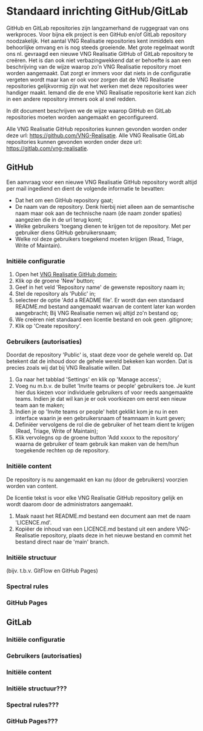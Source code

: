 # Standaard inrichting GitHub/GitLab

GitHub en GitLab repositories zijn langzamerhand de ruggegraat van ons werkproces. Voor bijna elk project is een GitHub en/of GitLab repository noodzakelijk.
Het aantal VNG Realisatie repositories kent inmiddels een behoorlijke omvang en is nog steeds groeiende. Met grote regelmaat wordt ons nl. gevraagd een nieuwe 
VNG Realisatie GitHub of GitLab repository te creëren. Het is dan ook niet verbazingwekkend dat er behoefte is aan een beschrijving van de wijze waarop zo'n 
VNG Realisatie repository moet worden aangemaakt. Dat zorgt er immers voor dat niets in de configuratie vergeten wordt maar kan er ook voor zorgen dat de 
VNG Realisatie repositories gelijkvormig zijn wat het  werken met deze repositories weer handiger maakt. Iemand die de ene VNG Realisatie repositorie kent kan 
zich in een andere repository immers ook al snel redden.

In dit document beschrijven we de wijze waarop GitHub en GitLab repositories moeten worden aangemaakt en geconfigureerd.

Alle VNG Realisatie GitHub repositories kunnen gevonden worden onder deze url: https://github.com/VNG-Realisatie.
Alle VNG Realisatie GitLab repositories kunnen gevonden worden onder deze url: https://gitlab.com/vng-realisatie.

## GitHub

Een aanvraag voor een nieuwe VNG Realisatie GitHub repository wordt altijd per mail ingediend en dient de volgende informatie te bevatten:
* Dat het om een GitHub repository gaat;
* De naam van de repository.
Denk hierbij niet alleen aan de semantische naam maar ook aan de technische naam (de naam zonder spaties) aangezien die in de url terug komt;
* Welke gebruikers 'toegang dienen te krijgen tot de repository.
Met per gebruiker diens GitHub gebruikersnaam;
* Welke rol deze gebruikers toegekend moeten krijgen (Read, Triage, Write of Maintain).

### Initiële configuratie

1. Open het [VNG Realisatie GitHub domein](https://github.com/VNG-Realisatie);
2. Klik op de groene 'New' button;
3. Geef in het veld 'Repository name' de gewenste repository naam in;
4. Stel de repository als 'Public' in;
5. selecteer de optie 'Add a README file'. Er wordt dan een standaard README.md bestand aangemaakt waarvan de content later kan worden aangebracht;
Bij VNG Realisatie nemen wij altijd zo'n bestand op;
6. We creëren niet standaard een licentie bestand en ook geen .gitignore;
7. Klik op 'Create repository'.

### Gebruikers (autorisaties)

Doordat de repository 'Public' is, staat deze voor de gehele wereld op. Dat betekent dat de inhoud door de gehele wereld bekeken kan worden. Dat is 
precies zoals wij dat bij VNG Realisatie willen. Dat 

1. Ga naar het tabblad 'Settings' en klik op 'Manage access';
2. Voeg nu m.b.v. de bullet 'Invite teams or people' gebruikers toe. Je kunt hier dus kiezen voor individuele gebruikers of voor reeds aangemaakte teams. 
Indien je dat wil kan je er ook voorkiezen om eerst een nieuw team aan te maken;
3. Indien je op 'Invite teams or people' hebt geklikt kom je nu in een interface waarin je een gebruikersnaam of teamnaam in kunt geven;
4. Definiëer vervolgens de rol die de gebruiker of het team dient te krijgen (Read, Triage, Write of Maintain);
5. Klik vervolegns op de groene button 'Add xxxxx to the repository' waarna de gebruiker of team gebruik kan maken van de hem/hun toegekende rechten op de
repository.

### Initiële content

De repository is nu aangemaakt en kan nu (door de gebruikers) voorzien worden van content. 

De licentie tekst is voor elke VNG Realisatie GitHub repository gelijk en wordt daarom door de administrators aangemaakt.
1. Maak naast het README.md bestand een document aan met de naam 'LICENCE.md'.
2. Kopiëer de inhoud van een LICENCE.md bestand uit een andere VNG-Realisatie repository, plaats deze in het nieuwe bestand en commit het bestand direct
naar de 'main' branch.


### Initiële structuur

(bijv. t.b.v. GitFlow en GitHub Pages)

### Spectral rules

### GitHub Pages

## GitLab

### Initiële configuratie

### Gebruikers (autorisaties)

### Initiële content

### Initiële structuur???

### Spectral rules???

### GitHub Pages???

